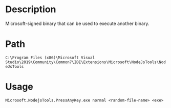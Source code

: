 # Description

Microsoft-signed binary that can be used to execute another binary.

# Path

```C:\Program Files (x86)\Microsoft Visual Studio\2019\Community\Common7\IDE\Extensions\Microsoft\NodeJsTools\NodeJsTools```

# Usage

```Microsoft.NodejsTools.PressAnyKey.exe normal <random-file-name> <exe>```